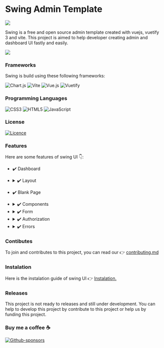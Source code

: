 # Swing Admin Template

<img src="https://github.com/aliftech/swing/blob/master/src/assets/logo/swing-light.png" />

Swing is a free and open source admin template created with vuejs, vuetify 3 and vite. This project is aimed to help developer creating admin and dashboard UI fastly and easily.

<img src="https://github.com/aliftech/swing/blob/master/src/assets/screen_shoot/Screenshot_1.png" />

<br>

### Frameworks
Swing is build using these following frameworks: 

![Chart.js](https://img.shields.io/badge/chart.js-F5788D.svg?style=for-the-badge&logo=chart.js&logoColor=white)
![Vite](https://img.shields.io/badge/vite-%23646CFF.svg?style=for-the-badge&logo=vite&logoColor=white)
![Vue.js](https://img.shields.io/badge/vuejs-%2335495e.svg?style=for-the-badge&logo=vuedotjs&logoColor=%234FC08D)
![Vuetify](https://img.shields.io/badge/Vuetify-1867C0?style=for-the-badge&logo=vuetify&logoColor=AEDDFF)

### Programming Languages
![CSS3](https://img.shields.io/badge/css3-%231572B6.svg?style=for-the-badge&logo=css3&logoColor=white)
![HTML5](https://img.shields.io/badge/html5-%23E34F26.svg?style=for-the-badge&logo=html5&logoColor=white)
![JavaScript](https://img.shields.io/badge/javascript-%23323330.svg?style=for-the-badge&logo=javascript&logoColor=%23F7DF1E)

### License
[![Licence](https://img.shields.io/github/license/Ileriayo/markdown-badges?style=for-the-badge)](./LICENSE)

### Features
Here are some features of swing UI 👇:
- ✔️ Dashboard
- <details> <summary>✔️ Layout</summary> 


    - ✔️ Default Layout
    - ✔️ Top Navigation
    - ✔️ Bottom Navigation
 </details>

 - ✔️ Blank Page

- <details> <summary>✔️ Components</summary> 
  
    - ✔️ Alert
    - ✔️ Article
    - ✔️ Avatar
    - ✔️ Badge
    - ✔️ Carousel
    - ✔️ Chat Box
    - ✔️ Chart
    - ✔️ Color Picker
    - ✔️ Galery
    - ✔️ Tab
    - ✔️ Table
    - ✔️ Timeline
  </details>
- <details> <summary>✔️ Form</summary> 

    - ✔️ Standard Form
    - ✔️ Advanced Form
    - ✔️ Validation
  </details>

- <details> <summary>✔️ Authorization</summary> 

    - ✔️ Login
    - ✔️ Registration
    - ✔️ Forget Password
    - ✔️ Reset Password
  </details>

- <details> <summary>✔️ Errors</summary> 

    - ✔️ 403
    - ✔️ 404
    - ✔️ 500
    - ✔️ 503
  </details>

### Contibutes
To join and contributes to this project, you can read our 👉 <a href="https://github.com/aliftech/swing/blob/master/CONTRIBUTING.md">contributing.md</a>

### Instalation
Here is the instalation guide of swing UI 👉 <a href="https://github.com/aliftech/swing/blob/master/READMEVUE.md">Instalation.</a>

### Releases
This project is not ready to releases and still under development. You can help to develop this project by contribute to this project or help us by funding this project.

### Buy me a coffee ☕
[![Github-sponsors](https://img.shields.io/badge/sponsor-30363D?style=for-the-badge&logo=GitHub-Sponsors&logoColor=#EA4AAA)](https://github.com/sponsors/aliftech/waitlist)